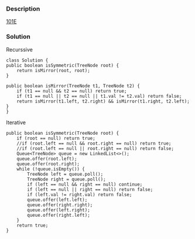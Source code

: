 ### Description
[101E](https://leetcode.com/problems/symmetric-tree/description/)

### Solution
Recurssive

    class Solution {
    public boolean isSymmetric(TreeNode root) {
        return isMirror(root, root);
    }
    
    public boolean isMirror(TreeNode t1, TreeNode t2) {
        if (t1 == null && t2 == null) return true;
        if (t1 == null || t2 == null || t1.val != t2.val) return false;
        return isMirror(t1.left, t2.right) && isMirror(t1.right, t2.left); 
    }
    }

Iterative

    public boolean isSymmetric(TreeNode root) {
        if (root == null) return true;
        //if (root.left == null && root.right == null) return true;
        //if (root.left == null || root.right == null) return false;
        Queue<TreeNode> queue = new LinkedList<>();
        queue.offer(root.left);
        queue.offer(root.right);
        while (!queue.isEmpty()) {
            TreeNode left = queue.poll();
            TreeNode right = queue.poll();
            if (left == null && right == null) continue;
            if (left == null || right == null) return false;
            if (left.val != right.val) return false;
            queue.offer(left.left);
            queue.offer(right.right);
            queue.offer(left.right);
            queue.offer(right.left);
        }
        return true;
    }
